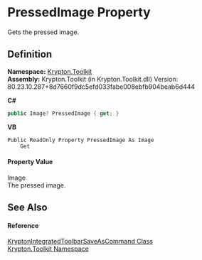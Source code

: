 # PressedImage Property


Gets the pressed image.



## Definition
**Namespace:** <a href="79d2eac2-21f4-54ff-7552-b20c33c30600.md">Krypton.Toolkit</a>  
**Assembly:** Krypton.Toolkit (in Krypton.Toolkit.dll) Version: 80.23.10.287+8d7660f9dc5efd033fabe008ebfb904beab6d444

**C#**
``` C#
public Image? PressedImage { get; }
```
**VB**
``` VB
Public ReadOnly Property PressedImage As Image
	Get
```



#### Property Value
Image  
The pressed image.

## See Also


#### Reference
<a href="7ec9330d-a5ef-efac-429f-7643a5b92770.md">KryptonIntegratedToolbarSaveAsCommand Class</a>  
<a href="79d2eac2-21f4-54ff-7552-b20c33c30600.md">Krypton.Toolkit Namespace</a>  
